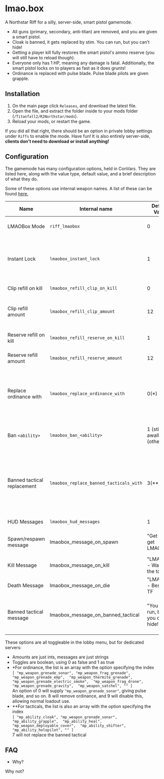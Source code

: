 # lmao.box
A Northstar Riff for a silly, server-side, smart pistol gamemode.

- All guns (primary, secondary, anti-titan) are removed, and you are given a smart pistol.
- Cloak is banned, it gets replaced by stim. You can run, but you can't hide!
- Getting a player kill fully restores the smart pistol's ammo reserve (you will still have to reload though).
- Everyone only has 1 HP, meaning any damage is fatal. Additionally, the smart pistol locks on to players as fast as it does grunts!
- Ordinance is replaced with pulse blade. Pulse blade pilots are given grapple.

## Installation
1. On the main page click `Releases`, and download the latest file.
2. Open the file, and extract the folder inside to your mods folder (`/Titanfall2/R2Northstar/mods`).
3. Reload your mods, or restart the game.

If you did all that right, there should be an option in private lobby settings under `Riffs` to enable the mode. Have fun!
It is also entirely server-side, **clients don't need to download or install anything!**

## Configuration
The gamemode has many configuration options, held in ConVars. They are listed here, along with the value type, default value, and a brief description of what they do.

Some of these options use internal weapon names. A list of these can be found [here.](https://noskill.gitbook.io/titanfall2/documentation/file-location/weapon/weapon-config-file-name)

| Name | Internal name | Default Value | Description |
| ---- | ------------- | ------------- | ----------- |
| LMAOBox Mode | `riff_lmaobox` | 0 | Toggles the gamemode off/on |
| Instant Lock | `lmaobox_instant_lock` | 1 | Sets pilot health to 30, massiveley decreasing the ttk by requiring only 1 lock |
| Clip refill on kill | `lmaobox_refill_clip_on_kill` | 0 | Refills the clip on kill |
| Clip refill amount | `lmaobox_refill_clip_amount` | 12 | Amount to add to the clip (will not exceed max clip size) | 
| Reserve refill on kill | `lmaobox_refill_reserve_on_kill` | 1 | Refills the reserve on kill |
| Reserve refill amount | `lmaobox_refill_reserve_amount` | 12 | Amount to add to the reserve | 
| Replace ordinance with | `lmaobox_replace_ordinance_with` | 0(*) | Sets whether to replace the pilots' ordinance, and what to replace it with |
| Ban `<ability>` | `lmaobox_ban_<ability>` | 1 (stim, awall),0 (others) | Sets wheter to remove a given tactical ability |
| Banned tactical replacement | `lmaobox_replace_banned_tacticals_with` | 3(**) | Sets whether to give a pilot using a banned tactical a replacement, and what to replace it with |
| HUD Messages | `lmaobox_hud_messages` | 1 | Toggles hud messages |
| Spawn/respawn message | lmaobox_message_on_spawn | "Get good, get LMAOBox!" | Message shown to players on respawn |
| Kill Message | lmaobox_message_on_kill | "LMAOBox - Way to the top!" | Message shown on kill |
| Death Message | lmaobox_message_on_die | "LMAOBox - Best free TF|2 hacks!" | Message shown on death |
| Banned tactical message | lmaobox_message_on_banned_tactical | "You can run, but you can't hide!" | Overwrites spawn message for users of banned tacticals |

These options are all toggleable in the lobby menu, but for dedicated servers:
* Amounts are just ints, messages are just strings
* Toggles are boolean, using 0 as false and 1 as true
* *For ordinance, the list is an array with the option specifying the index <br>
`[
	"mp_weapon_grenade_sonar",
	"mp_weapon_frag_grenade",
	"mp_weapon_grenade_emp", 
	"mp_weapon_thermite_grenade",
	"mp_weapon_grenade_electric_smoke", 
	"mp_weapon_frag_drone", 
	"mp_weapon_grenade_gravity", 
	"mp_weapon_satchel",
	""
] ` <br>
An option of 0 will supply `"mp_weapon_grenade_sonar"`, giving pulse blade, and so on. 8 will remove ordinance, and 9 will disable this, allowing normal loadout use.
* **For tacticals, the list is also an array with the option specifying the index <br> 
`[
	"mp_ability_cloak",
	"mp_weapon_grenade_sonar", 
	"mp_ability_grapple", 
	"mp_ability_heal", 
	"mp_weapon_deployable_cover", 
	"mp_ability_shifter", 
	"mp_ability_holopilot",
	""
]` <br>
7 will not replace the banned tactical





## FAQ
- Why?

Why not?
